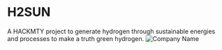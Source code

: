 # H2SUN
A HACKMTY project to generate hydrogen through sustainable energies and processes to make a truth green hydrogen. 
![Company Name](https://github.com/user-attachments/assets/f0d08273-492c-476c-9c99-dc4b8a905dac)

